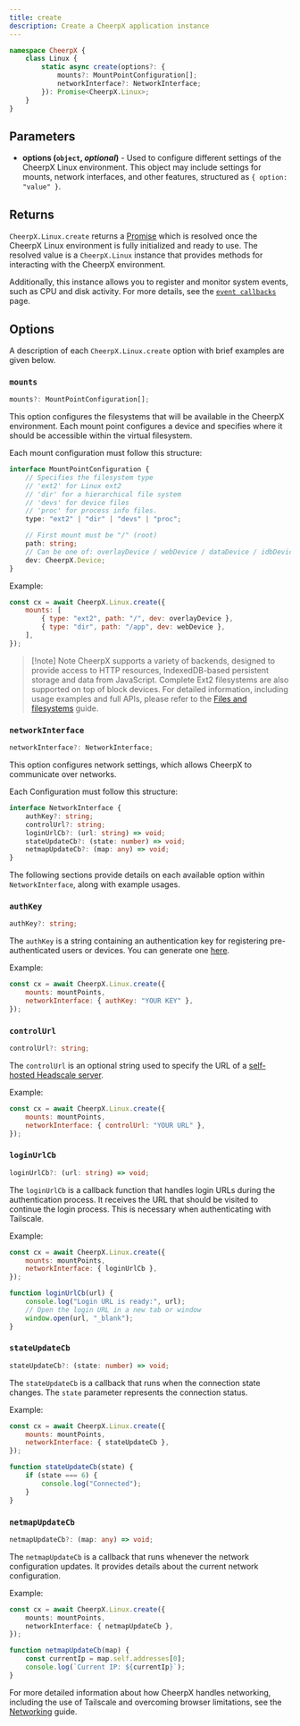 ```yaml
---
title: create
description: Create a CheerpX application instance
---
```


```ts
namespace CheerpX {
	class Linux {
		static async create(options?: {
			mounts?: MountPointConfiguration[];
			networkInterface?: NetworkInterface;
		}): Promise<CheerpX.Linux>;
	}
}
```

## Parameters

- **options (`object`, _optional_)** - Used to configure different settings of the CheerpX Linux environment. This object may include settings for mounts, network interfaces, and other features, structured as `{ option: "value" }`.

## Returns

`CheerpX.Linux.create` returns a [Promise] which is resolved once the CheerpX Linux environment is fully initialized and ready to use. The resolved value is a `CheerpX.Linux` instance that provides methods for interacting with the CheerpX environment.

Additionally, this instance allows you to register and monitor system events, such as CPU and disk activity. For more details, see the [`event callbacks`](/docs/reference/CheerpX.Linux/event%20callbacks) page.

## Options

A description of each `CheerpX.Linux.create` option with brief examples are given below.

### `mounts`

```ts
mounts?: MountPointConfiguration[];
```

This option configures the filesystems that will be available in the CheerpX environment. Each mount point configures a device and specifies where it should be accessible within the virtual filesystem.

Each mount configuration must follow this structure:

```ts
interface MountPointConfiguration {
	// Specifies the filesystem type
	// 'ext2' for Linux ext2
	// 'dir' for a hierarchical file system
	// 'devs' for device files
	// 'proc' for process info files.
	type: "ext2" | "dir" | "devs" | "proc";

	// First mount must be "/" (root)
	path: string;
	// Can be one of: overlayDevice / webDevice / dataDevice / idbDevice
	dev: CheerpX.Device;
}
```

Example:

```js
const cx = await CheerpX.Linux.create({
	mounts: [
		{ type: "ext2", path: "/", dev: overlayDevice },
		{ type: "dir", path: "/app", dev: webDevice },
	],
});
```

> [!note] Note
> CheerpX supports a variety of backends, designed to provide access to HTTP resources, IndexedDB-based persistent storage and data from JavaScript. Complete Ext2 filesystems are also supported on top of block devices. For detailed information, including usage examples and full APIs, please refer to the [Files and filesystems](/docs/guides/File-System-support) guide.

### `networkInterface`

```ts
networkInterface?: NetworkInterface;
```

This option configures network settings, which allows CheerpX to communicate over networks.

Each Configuration must follow this structure:

```ts
interface NetworkInterface {
	authKey?: string;
	controlUrl?: string;
	loginUrlCb?: (url: string) => void;
	stateUpdateCb?: (state: number) => void;
	netmapUpdateCb?: (map: any) => void;
}
```

The following sections provide details on each available option within `NetworkInterface`, along with example usages.

### `authKey`

```ts
authKey?: string;
```

The `authKey` is a string containing an authentication key for registering pre-authenticated users or devices. You can generate one [here](https://login.tailscale.com/admin/settings/keys).

Example:

```js
const cx = await CheerpX.Linux.create({
	mounts: mountPoints,
	networkInterface: { authKey: "YOUR KEY" },
});
```

### `controlUrl`

```ts
controlUrl?: string;
```

The `controlUrl` is an optional string used to specify the URL of a [self-hosted Headscale server](/docs/guides/Networking#self-hosting-headscale).

Example:

```js
const cx = await CheerpX.Linux.create({
	mounts: mountPoints,
	networkInterface: { controlUrl: "YOUR URL" },
});
```

### `loginUrlCb`

```ts
loginUrlCb?: (url: string) => void;
```

The `loginUrlCb` is a callback function that handles login URLs during the authentication process. It receives the URL that should be visited to continue the login process. This is necessary when authenticating with Tailscale.

Example:

```js
const cx = await CheerpX.Linux.create({
	mounts: mountPoints,
	networkInterface: { loginUrlCb },
});

function loginUrlCb(url) {
	console.log("Login URL is ready:", url);
	// Open the login URL in a new tab or window
	window.open(url, "_blank");
}
```

### `stateUpdateCb`

```ts
stateUpdateCb?: (state: number) => void;
```

The `stateUpdateCb` is a callback that runs when the connection state changes. The `state` parameter represents the connection status.

Example:

```js
const cx = await CheerpX.Linux.create({
	mounts: mountPoints,
	networkInterface: { stateUpdateCb },
});

function stateUpdateCb(state) {
	if (state === 6) {
		console.log("Connected");
	}
}
```

### `netmapUpdateCb`

```ts
netmapUpdateCb?: (map: any) => void;
```

The `netmapUpdateCb` is a callback that runs whenever the network configuration updates. It provides details about the current network configuration.

Example:

```ts
const cx = await CheerpX.Linux.create({
	mounts: mountPoints,
	networkInterface: { netmapUpdateCb },
});

function netmapUpdateCb(map) {
	const currentIp = map.self.addresses[0];
	console.log(`Current IP: ${currentIp}`);
}
```

For more detailed information about how CheerpX handles networking, including the use of Tailscale and overcoming browser limitations, see the [Networking](/docs/guides/Networking) guide.

[Promise]: https://developer.mozilla.org/en-US/docs/Web/JavaScript/Reference/Global_Objects/Promise
